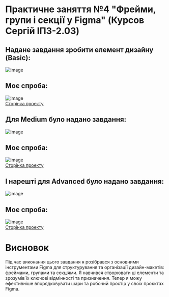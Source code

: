 # Практичне заняття №4 "Фрейми, групи і секції у Figma" (Курсов Сергій ІПЗ-2.03)
## Надане завдання зробити елемент дизайну (Basic):
![image](https://github.com/user-attachments/assets/189ec396-a2c2-4e3d-be2a-f5792bdd85a7)
## Моє спроба:
![image](https://github.com/user-attachments/assets/8d84b459-9dbe-4786-bfca-2515a6f14747)
<br>
<a href="https://www.figma.com/design/sb1D41eh4Q2KiTBybVjX3N/Untitled?node-id=0-1&t=tbyLb4XSuv1LdraG-1">Сторінка проекту</a>
## Для Medium було надано завдання:
![image](https://github.com/user-attachments/assets/77d17356-4268-4956-8192-c7b7076e398c)
## Моє спроба:
![image](https://github.com/user-attachments/assets/8f25ab62-38a3-4de5-8fbe-badcacc11ec8)
<br>
<a href="https://www.figma.com/design/sb1D41eh4Q2KiTBybVjX3N/Untitled?node-id=1-3&t=iQ29YcGlGzPYMQai-1">Сторінка проекту</a>
## І нарешті для Advanced було надано завдання:
![image](https://github.com/user-attachments/assets/0393fdae-c1f5-4a5f-a6ac-a563237f7713)
## Моє спроба:
![image](https://github.com/user-attachments/assets/8975b750-46c2-4b6b-9557-2733d7fe0203)
<br>
<a href="https://www.figma.com/design/sb1D41eh4Q2KiTBybVjX3N/Untitled?node-id=1-4&t=iQ29YcGlGzPYMQai-1">Сторінка проекту</a>
# Висновок
Під час виконання цього завдання я розібрався з основними інструментами Figma для структурування та організації дизайн-макетів: фреймами, групами та секціями. Я навчився створювати ці елементи та зрозумів їх ключові відмінності та призначення. Тепер я можу ефективніше впорядковувати шари та робочий простір у своїх проєктах Figma.
